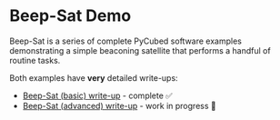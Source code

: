 # Beep-Sat Demo

Beep-Sat is a series of complete PyCubed software examples demonstrating a simple beaconing satellite that performs a handful of routine tasks.

Both examples have **very** detailed write-ups:

- [Beep-Sat (basic) write-up](https://www.notion.so/Beep-Sat-basic-a3074e1925d74835bd3e2e3543819981) - complete ✅
- [Beep-Sat (advanced) write-up](https://www.notion.so/Beep-Sat-advanced-2d93fbe63d1a42cc8ce084b6f19535ba) - work in progress 🚧 
